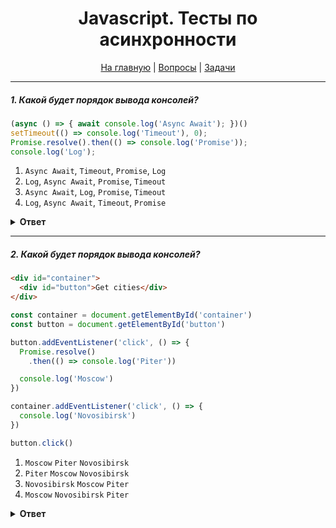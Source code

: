 <div align="center">

<h1>Javascript. Тесты по асинхронности</h1>

<a href="https://github.com/dollaween/javascript-tests">На главную</a> | <a href="https://github.com/dollaween/javascript-questions">Вопросы</a> | <a href="https://github.com/dollaween/javascript-tasks">Задачи</a>

</div>

---

##### 1. Какой будет порядок вывода консолей?

```javascript
(async () => { await console.log('Async Await'); })()
setTimeout(() => console.log('Timeout'), 0);
Promise.resolve().then(() => console.log('Promise'));
console.log('Log');
```

1. `Async Await`, `Timeout`, `Promise`, `Log`
2. `Log`, `Async Await`, `Promise`, `Timeout`
3. `Async Await`, `Log`, `Promise`, `Timeout`
4. `Log`, `Async Await`, `Timeout`, `Promise`

<details><summary><b>Ответ</b></summary>
<p>

**Ответ:** `3`

</p>
</details>

---

##### 2. Какой будет порядок вывода консолей?

```html
<div id="container">
  <div id="button">Get cities</div>
</div>
```

```javascript
const container = document.getElementById('container')
const button = document.getElementById('button')

button.addEventListener('click', () => {
  Promise.resolve()
    .then(() => console.log('Piter'))

  console.log('Moscow')
})

container.addEventListener('click', () => {
  console.log('Novosibirsk')
})

button.click()
```

1. `Moscow` `Piter` `Novosibirsk`
2. `Piter` `Moscow` `Novosibirsk`
3. `Novosibirsk` `Moscow` `Piter`
4. `Moscow` `Novosibirsk` `Piter`

<details><summary><b>Ответ</b></summary>
<p>

**Ответ: 4**

В тесте продемонстрирован side-эффект при исполнении микрозадач. В данном случае, пользовательское поведение будет исполнено иначе, чем прямой вызов функции.

Разберем работу движка по шагам:
1. Выполняется `button.click()`. Мы кладем его в стек вызовов.
2. Переходим в `handleClick` `button`-а.
3. Выполняем `Promise.resolve`. Он добавляет нам микротаску `then` в очередь. `Promise.resolve` исполняется.
4. Далее переходим в `console.log` и выводим `Moskow`.
5. Мы закончили тело `handleClick` `button`-а и выходим из него, снимаем его со стека. Но наш синхронный код (click) не закончился, потому что есть другие хендлеры и стек не очищен.
6. Переходим в `handleClick` `container`-а и выводим в `console.log` `Novosibirsk`.
7. Стек очистился, исполняется микротаска `then` и в `console.log` выводится `Piter`.

</p>
</details>
